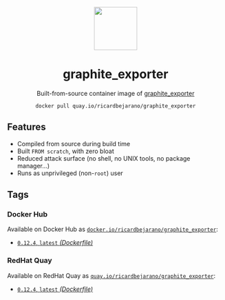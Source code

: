 <div align="center">
	<p><img src="https://emojipedia-us.s3.dualstack.us-west-1.amazonaws.com/thumbs/160/apple/325/fire_1f525.png" width="100px"></p>
	<h1>graphite_exporter</h1>
	<p>Built-from-source container image of <a href="https://github.com/prometheus/graphite_exporter">graphite_exporter</a></p>
	<code>docker pull quay.io/ricardbejarano/graphite_exporter</code>
</div>


## Features

* Compiled from source during build time
* Built `FROM scratch`, with zero bloat
* Reduced attack surface (no shell, no UNIX tools, no package manager...)
* Runs as unprivileged (non-`root`) user


## Tags

### Docker Hub

Available on Docker Hub as [`docker.io/ricardbejarano/graphite_exporter`](https://hub.docker.com/r/ricardbejarano/graphite_exporter):

- [`0.12.4`, `latest` *(Dockerfile)*](Dockerfile)

### RedHat Quay

Available on RedHat Quay as [`quay.io/ricardbejarano/graphite_exporter`](https://quay.io/repository/ricardbejarano/graphite_exporter):

- [`0.12.4`, `latest` *(Dockerfile)*](Dockerfile)
